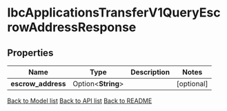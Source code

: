# IbcApplicationsTransferV1QueryEscrowAddressResponse

## Properties

Name | Type | Description | Notes
------------ | ------------- | ------------- | -------------
**escrow_address** | Option<**String**> |  | [optional]

[Back to Model list](../README.md#documentation-for-models) [Back to API list](../README.md#documentation-for-api-endpoints) [Back to README](../README.md)



